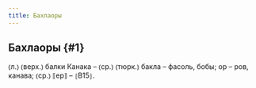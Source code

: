 ```yaml
---
title: Бахлаоры
---
```

## Бахлаоры {#1}

⦅л.⦆ ⦅верх.⦆ балки Канака – ⦅ср.⦆ ⦅тюрк.⦆ бакла – фасоль, бобы; ор – ров, канава; ⦅ср.⦆ ⟦ер⟧ – ⦃В15⦄.
